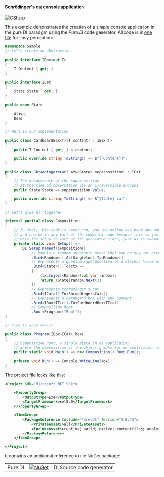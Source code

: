 #### Schrödinger's cat console application

[![CSharp](https://img.shields.io/badge/C%23-code-blue.svg)](/samples/ShroedingersCat)

This example demonstrates the creation of a simple console application in the pure DI paradigm using the _Pure.DI_ code generator. All code is in [one file](/samples/ShroedingersCat/Program.cs) for easy perception:

```c#
namespace Sample;
// Let's create an abstraction

public interface IBox<out T>
{
    T Content { get; }
}

public interface ICat
{
    State State { get; }
}

public enum State
{
    Alive,
    Dead
}

// Here is our implementation

public class CardboardBox<T>(T content) : IBox<T>
{
    public T Content { get; } = content;

    public override string ToString() => $"[{Content}]";
}

public class ShroedingersCat(Lazy<State> superposition) : ICat
{
    // The decoherence of the superposition
    // at the time of observation via an irreversible process
    public State State => superposition.Value;

    public override string ToString() => $"{State} cat";
}

// Let's glue all together

internal partial class Composition
{
    // In fact, this code is never run, and the method can have any name or be a constructor, for example,
    // and can be in any part of the compiled code because this is just a hint to set up an object graph.
    // Here the setup is part of the generated class, just as an example.
    private static void Setup() =>
        DI.Setup(nameof(Composition))
            // Models a random subatomic event that may or may not occur
            .Bind<Random>().As(Singleton).To<Random>()
            // Represents a quantum superposition of 2 states: Alive or Dead
            .Bind<State>().To(ctx =>
            {
                ctx.Inject<Random>(out var random);
                return (State)random.Next(2);
            })
            // Represents schrodinger's cat
            .Bind<ICat>().To<ShroedingersCat>()
            // Represents a cardboard box with any content
            .Bind<IBox<TT>>().To<CardboardBox<TT>>()
            // Composition Root
            .Root<Program>("Root");
}

// Time to open boxes!

public class Program(IBox<ICat> box)
{
    // Composition Root, a single place in an application
    // where the composition of the object graphs for an application take place
    public static void Main() => new Composition().Root.Run();

    private void Run() => Console.WriteLine(box);
}
```

The [project file](/samples/ShroedingersCat/ShroedingersCat.csproj) looks like this:

```xml
<Project Sdk="Microsoft.NET.Sdk">

    <PropertyGroup>
        <OutputType>Exe</OutputType>
        <TargetFramework>net8.0</TargetFramework>
    </PropertyGroup>

    <ItemGroup>
        <PackageReference Include="Pure.DI" Version="2.0.45">
            <PrivateAssets>all</PrivateAssets>
            <IncludeAssets>runtime; build; native; contentfiles; analyzers; buildtransitive</IncludeAssets>
        </PackageReference>
    </ItemGroup>

</Project>
```

It contains an additional reference to the NuGet package:

|            |                                                                                                 |                                     |
|------------|-------------------------------------------------------------------------------------------------|:------------------------------------|
| Pure.DI    | [![NuGet](https://buildstats.info/nuget/Pure.DI)](https://www.nuget.org/packages/Pure.DI)       | DI Source code generator            |
